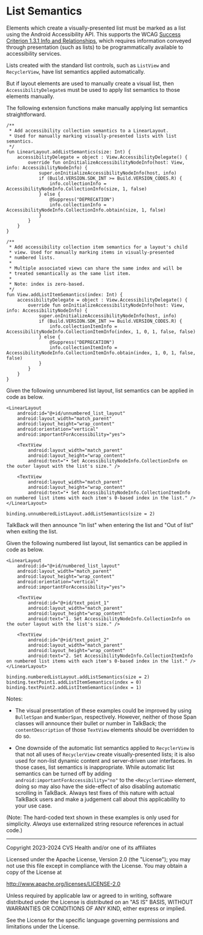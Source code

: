 # List Semantics
Elements which create a visually-presented list must be marked as a list using the Android Accessibility API. This supports the WCAG [Success Criterion 1.3.1 Info and Relationships](https://www.w3.org/TR/WCAG22/#info-and-relationships), which requires information conveyed through presentation (such as lists) to be programmatically available to accessibility services.

Lists created with the standard list controls, such as `ListView` and `RecyclerView`, have list semantics applied automatically.

But if layout elements are used to manually create a visual list, then `AccessibilityDelegate`s must be used to apply list semantics to those elements manually.

The following extension functions make manually applying list semantics straightforward.

```
/**
 * Add accessibility collection semantics to a LinearLayout. 
 * Used for manually marking visually-presented lists with list semantics.
 */
fun LinearLayout.addListSemantics(size: Int) {
    accessibilityDelegate = object : View.AccessibilityDelegate() {
        override fun onInitializeAccessibilityNodeInfo(host: View, info: AccessibilityNodeInfo) {
            super.onInitializeAccessibilityNodeInfo(host, info)
            if (Build.VERSION.SDK_INT >= Build.VERSION_CODES.R) {
                info.collectionInfo = AccessibilityNodeInfo.CollectionInfo(size, 1, false)
            } else {
                @Suppress("DEPRECATION")
                info.collectionInfo = AccessibilityNodeInfo.CollectionInfo.obtain(size, 1, false)
            }
        }
    }
}

/**
 * Add accessibility collection item semantics for a layout's child
 * view. Used for manually marking items in visually-presented 
 * numbered lists.
 *
 * Multiple associated views can share the same index and will be
 * treated semantically as the same list item.
 *
 * Note: index is zero-based.
 */
fun View.addListItemSemantics(index: Int) {
    accessibilityDelegate = object : View.AccessibilityDelegate() {
        override fun onInitializeAccessibilityNodeInfo(host: View, info: AccessibilityNodeInfo) {
            super.onInitializeAccessibilityNodeInfo(host, info)
            if (Build.VERSION.SDK_INT >= Build.VERSION_CODES.R) {
                info.collectionItemInfo = AccessibilityNodeInfo.CollectionItemInfo(index, 1, 0, 1, false, false)
            } else {
                @Suppress("DEPRECATION")
                info.collectionItemInfo = AccessibilityNodeInfo.CollectionItemInfo.obtain(index, 1, 0, 1, false, false)
            }
        }
    }
}
```

Given the following unnumbered list layout, list semantics can be applied in code as below.

```
<LinearLayout
    android:id="@+id/unnumbered_list_layout"
    android:layout_width="match_parent"
    android:layout_height="wrap_content"
    android:orientation="vertical"
    android:importantForAccessibility="yes">

    <TextView
        android:layout_width="match_parent"
        android:layout_height="wrap_content"
        android:text="• Set AccessibilityNodeInfo.CollectionInfo on the outer layout with the list's size." />

    <TextView
        android:layout_width="match_parent"
        android:layout_height="wrap_content"
        android:text="• Set AccessibilityNodeInfo.CollectionItemInfo on numbered list items with each item's 0-based index in the list." />
</LinearLayout>

```


```
binding.unnumberedListLayout.addListSemantics(size = 2)
```

TalkBack will then announce "In list" when entering the list and "Out of list" when exiting the list.

Given the following numbered list layout, list semantics can be applied in code as below.

```
<LinearLayout
    android:id="@+id/numbered_list_layout"
    android:layout_width="match_parent"
    android:layout_height="wrap_content"
    android:orientation="vertical"
    android:importantForAccessibility="yes">

    <TextView
        android:id="@+id/text_point_1"
        android:layout_width="match_parent"
        android:layout_height="wrap_content"
        android:text="1. Set AccessibilityNodeInfo.CollectionInfo on the outer layout with the list's size." />

    <TextView
        android:id="@+id/text_point_2"
        android:layout_width="match_parent"
        android:layout_height="wrap_content"
        android:text="2. Set AccessibilityNodeInfo.CollectionItemInfo on numbered list items with each item's 0-based index in the list." />
</LinearLayout>

```

```
binding.numberedListLayout.addListSemantics(size = 2)
binding.textPoint1.addListItemSemantics(index = 0)
binding.textPoint2.addListItemSemantics(index = 1)
```

Notes: 

* The visual presentation of these examples could be improved by using `BulletSpan` and `NumberSpan`, respectively. However, neither of those Span classes will announce their bullet or number in TalkBack; the `contentDescription` of those `TextView` elements should be overridden to do so.

* One downside of the automatic list semantics applied to `RecyclerView` is that not all uses of `RecyclerView` create visually-presented lists; it is also used for non-list dynamic content and server-driven user interfaces. In those cases, list semantics is inappropriate. While automatic list semantics can be turned off by adding `android:importantForAccessibility="no"` to the `<RecyclerView>` element, doing so may also have the side-effect of also disabling automatic scrolling in TalkBack. Always test fixes of this nature with actual TalkBack users and make a judgement call about this applicability to your use case.

(Note: The hard-coded text shown in these examples is only used for simplicity. _Always_ use externalized string resource references in actual code.)

----

Copyright 2023-2024 CVS Health and/or one of its affiliates
   
Licensed under the Apache License, Version 2.0 (the "License");
you may not use this file except in compliance with the License.
You may obtain a copy of the License at

http://www.apache.org/licenses/LICENSE-2.0
       
Unless required by applicable law or agreed to in writing, software
distributed under the License is distributed on an "AS IS" BASIS,
WITHOUT WARRANTIES OR CONDITIONS OF ANY KIND, either express or implied.
   
See the License for the specific language governing permissions and
limitations under the License.